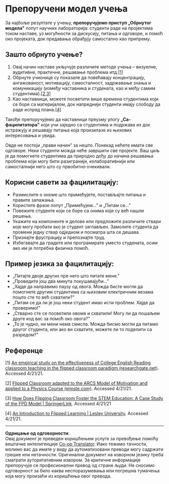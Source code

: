 <!--
CO_OP_TRANSLATOR_METADATA:
{
  "original_hash": "012bbd19f13171be32ac9ba21d4186c2",
  "translation_date": "2025-08-28T11:52:13+00:00",
  "source_file": "recommended-learning-model.md",
  "language_code": "sr"
}
-->
# Препоручени модел учења

За најбоље резултате у учењу, **препоручујемо приступ „Обрнутог модела"** попут научних лабораторија: студенти раде на пројектима током наставе, уз могућности за дискусију, питања и одговоре, и помоћ око пројеката, док предавања обрађују самостално као припрему.

## Зашто обрнуто учење?

1. Овај начин наставе укључује различите методе учења – визуелне, аудитивне, практичне, решавање проблема итд.[[1]](../..)
2. Обрнуте учионице су показале да повећавају концентрацију, ангажованост, мотивацију, самосталност, задржавање знања и комуникацију (између наставника и студената, као и међу самим студентима).[[2,3]](../..)
3. Као наставници, можете посветити више времена студентима који се боре са материјалом, док напреднији студенти имају слободу да раде испред плана.[[4]](../..)

Такође препоручујемо да наставници преузму улогу **„Са-фацилитатора"** који учи заједно са студентима и подржава их док истражују и решавају питања која произилазе из њихових интересовања и увида.

Овде не постоји „прави начин" за нешто. Понекад нећете имати све одговоре. Неки студенти можда неће завршити све пројекте. Ваш циљ је да помогнете студентима да природно дођу до начина решавања проблема који могу бити разигранији, колаборативнији или самосталнији него што су првобитно очекивали.

## Корисни савети за фацилитацију:

* Размислите о ономе што примећујете, постављајте питања и правите запажања.
* Користите фразе попут „Примећујем..." и „Питам се..."
* Повежите студенте који се боре са онима који су већ нашли решења.
* Укажите на компоненте и делове или предложите различите ствари које могу пробати ако је студент заглављен. Замолите студента да промени једну ствар одједном и посматра шта се дешава.
* Признајте фрустрацију и препознајте труд.
* Избегавајте да градите или програмирате уместо студената, осим ако им је потребна физичка помоћ.

## Пример језика за фацилитацију:

* „Питајте двоје других пре него што питате мене."
* „Проведите још два минута покушавајући..."
* „Хајде да направимо паузу од овога. Можда бисте могли да помогнете другим студентима са њиховим електричним везама пошто сте то већ схватили?"
* „Питам се да ли је још неки студент имао исти проблем. Хајде да проверимо!"
* „Стварно сте се посветили овоме и схватили! Могу ли да пошаљем друге код вас за помоћ око овога?"
* „То је чудно, ни мени нема смисла. Можда бисмо могли да питамо другог студента, или ако ви схватите, можете ли то поделити са разредом?"

## Референце

[1] [An empirical study on the effectiveness of College English Reading classroom teaching in the flipped classroom paradigm (researchgate.net)](https://www.researchgate.net/publication/322264495_An_empirical_study_on_the_effectiveness_of_College_English_Reading_classroom_teaching_in_the_flipped_classroom_paradigm). Accessed 4/21/21.

[2] [Flipped Classroom adapted to the ARCS Model of Motivation and applied to a Physics Course (ejmste.com)](https://www.ejmste.com/article/flipped-classroom-adapted-to-the-arcs-model-of-motivation-and-applied-to-a-physics-course-4562). Accessed 4/21/21.

[3] [How Does Flipping Classroom Foster the STEM Education: A Case Study of the FPD Model | SpringerLink](https://link.springer.com/article/10.1007/s10758-020-09443-9). Accessed 4/21/21

[4] [An Introduction to Flipped Learning | Lesley University](https://lesley.edu/article/an-introduction-to-flipped-learning#:~:text=An%20Introduction%20to%20Flipped%20Learning.%20Flipped%20learning%20is,advancements%20in%20the%20modern%20classroom%20is%20flipped%20learning.). Accessed 4/21/21.

---

**Одрицање од одговорности**:  
Овај документ је преведен коришћењем услуге за превођење помоћу вештачке интелигенције [Co-op Translator](https://github.com/Azure/co-op-translator). Иако тежимо тачности, молимо вас да имате у виду да аутоматизовани преводи могу садржати грешке или нетачности. Оригинални документ на изворном језику треба сматрати ауторитативним извором. За критичне информације препоручује се професионални превод од стране људи. Не сносимо одговорност за било каква неспоразумевања или погрешна тумачења која могу произаћи из коришћења овог превода.